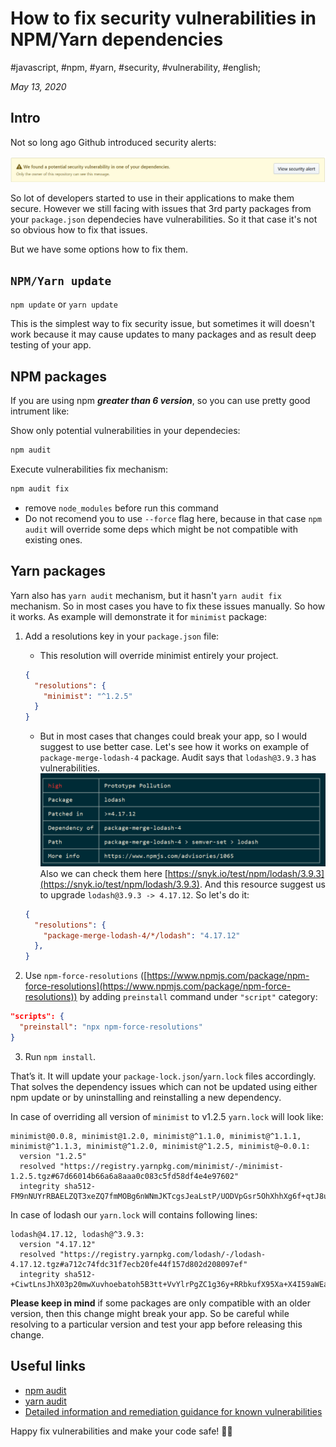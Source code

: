 # How to fix security vulnerabilities in NPM/Yarn dependencies

#javascript, #npm, #yarn, #security, #vulnerability, #english;

_May 13, 2020_

## Intro

Not so long ago Github introduced security alerts:

![Github security alert](/images/how-to-fix-security-vulnerabilities-in-npm-yarn-dependencies/image1.PNG)

So lot of developers started to use in their applications to make them secure. However we still facing with issues that 3rd party packages from your `package.json` dependecies have vulnerabilities. So it that case it's not so obvious how to fix that issues.

But we have some options how to fix them. 

## `NPM/Yarn update`

`npm update` or `yarn update`

This is the simplest way to fix security issue, but sometimes it will doesn't work because it may cause updates to many packages and as result deep testing of your app.

## NPM packages

If you are using npm **_greater than 6 version_**, so you can use pretty good intrument like:

Show only potential vulnerabilities in your dependecies:
```bash
npm audit
```

Execute vulnerabilities fix mechanism:
```bash
npm audit fix
```

* remove `node_modules` before run this command
* Do not recomend you to use `--force` flag here, because in that case `npm audit` will override some deps which might be not compatible with existing ones.

## Yarn packages

Yarn also has `yarn audit` mechanism, but it hasn't `yarn audit fix` mechanism. So in most cases you have to fix these issues manually. So how it works. As example will demonstrate it for `minimist` package:

1. Add a resolutions key in your `package.json` file:
    
    * This resolution will override minimist entirely your project.
    ```json
    {
      "resolutions": {
        "minimist": "^1.2.5"
      }
    }
    ```

    * But in most cases that changes could break your app, so I would suggest to use better case. Let's see how it works on example of `package-merge-lodash-4` package. Audit says that `lodash@3.9.3` has vulnerabilities. 
    ![NPM Lodash audit](/images/how-to-fix-security-vulnerabilities-in-npm-yarn-dependencies/image2.PNG)
    Also we can check them here [https://snyk.io/test/npm/lodash/3.9.3](https://snyk.io/test/npm/lodash/3.9.3). And this resource suggest us to upgrade `lodash@3.9.3 -> 4.17.12`. So let's do it:

    ```json
    {
      "resolutions": {
        "package-merge-lodash-4/*/lodash": "4.17.12"
      },
    }
    ```


2. Use `npm-force-resolutions` ([https://www.npmjs.com/package/npm-force-resolutions](https://www.npmjs.com/package/npm-force-resolutions)) by adding `preinstall` command under `"script"` category:

```json
"scripts": {
  "preinstall": "npx npm-force-resolutions"
}
```


3. Run `npm install`.

That’s it. It will update your `package-lock.json`/`yarn.lock` files accordingly. That solves the dependency issues which can not be updated using either npm update or by uninstalling and reinstalling a new dependency.

In case of overriding all version of `minimist` to v1.2.5 `yarn.lock` will look like:
```
minimist@0.0.8, minimist@1.2.0, minimist@^1.1.0, minimist@^1.1.1, minimist@^1.1.3, minimist@^1.2.0, minimist@^1.2.5, minimist@~0.0.1:
  version "1.2.5"
  resolved "https://registry.yarnpkg.com/minimist/-/minimist-1.2.5.tgz#67d66014b66a6a8aaa0c083c5fd58df4e4e97602"
  integrity sha512-FM9nNUYrRBAELZQT3xeZQ7fmMOBg6nWNmJKTcgsJeaLstP/UODVpGsr5OhXhhXg6f+qtJ8uiZ+PUxkDWcgIXLw==
```

In case of lodash our `yarn.lock` will contains following lines:
```
lodash@4.17.12, lodash@^3.9.3:
  version "4.17.12"
  resolved "https://registry.yarnpkg.com/lodash/-/lodash-4.17.12.tgz#a712c74fdc31f7ecb20fe44f157d802d208097ef"
  integrity sha512-+CiwtLnsJhX03p20mwXuvhoebatoh5B3tt+VvYlrPgZC1g36y+RRbkufX95Xa+X4I59aWEacDFYwnJZiyB
```

**Please keep in mind** if some packages are only compatible with an older version, then this change might break your app. So be careful while resolving to a particular version and test your app before releasing this change.

## Useful links

* [npm audit](https://docs.npmjs.com/cli/audit)
* [yarn audit](https://classic.yarnpkg.com/en/docs/cli/audit/)
* [Detailed information and remediation guidance for known vulnerabilities](https://snyk.io/vuln)


Happy fix vulnerabilities and make your code safe! ✌🏼
